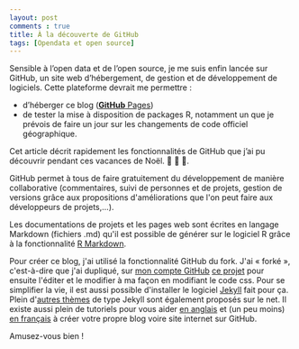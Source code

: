 ```yaml
---
layout: post
comments : true
title: À la découverte de GitHub
tags: [Opendata et open source]
---
```


Sensible à l’open data et de l’open source, je me suis enfin lancée sur GitHub, un site web d’hébergement, de gestion et de développement de logiciels. Cette plateforme devrait me permettre : 

-	d’héberger ce blog ([**GitHub** Pages](https://pages.github.com/)) 
-	de tester la mise à disposition de packages R, notamment un que je prévois de faire un jour sur les changements de code officiel géographique. 


Cet article décrit rapidement les fonctionnalités de GitHub que j’ai pu découvrir pendant ces vacances de Noël. :christmas_tree: :gift: :santa:. 

<!--break-->
GitHub permet à tous de faire gratuitement du développement de manière collaborative (commentaires, suivi de personnes et de projets, gestion de versions grâce aux propositions d'améliorations que l'on peut faire aux développeurs de projets,...).

Les documentations de projets et les pages web sont écrites en langage Markdown (fichiers .md) qu'il est possible de générer sur le logiciel R grâce à la fonctionnalité [R Markdown](http://rmarkdown.rstudio.com/). 

Pour créer ce blog, j'ai utilisé la fonctionnalité GitHub du fork. J'ai « forké », c'est-à-dire que j'ai dupliqué, sur [mon compte GitHub](https://github.com/antuki/) [ce projet](https://github.com/barryclark/jekyll-now) pour ensuite l'éditer et le modifier à ma façon en modifiant le code css. Pour se simplifier la vie, il est aussi possible d'installer le logiciel [Jekyll](https://jekyllrb.com/docs/installation/) fait pour ça. Plein d'[autres thèmes](https://drjekyllthemes.github.io/)  de type Jekyll sont également proposés sur le net. Il existe aussi plein de tutoriels pour vous aider [en anglais](http://andysouth.github.io/)  et (un peu moins) [en français](http://www.nicoespeon.com/fr/2013/04/faire-son-blog-avec-jekyll/) à créer votre propre blog voire site internet sur GitHub.

Amusez-vous bien ! 





